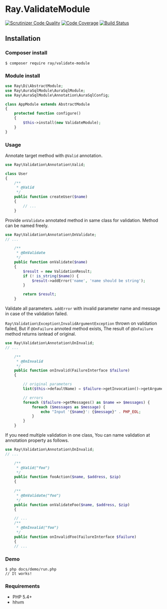 # Ray.ValidateModule

[![Scrutinizer Code Quality](https://scrutinizer-ci.com/g/ray-di/Ray.ValidateModule/badges/quality-score.png?b=develop)](https://scrutinizer-ci.com/g/ray-di/Ray.ValidateModule/?branch=develop)
[![Code Coverage](https://scrutinizer-ci.com/g/ray-di/Ray.ValidateModule/badges/coverage.png?b=develop)](https://scrutinizer-ci.com/g/ray-di/Ray.ValidateModule/?branch=develop)
[![Build Status](https://travis-ci.org/ray-di/Ray.ValidateModule.svg?branch=develop)](https://travis-ci.org/ray-di/Ray.ValidateModule)

## Installation

### Composer install

    $ composer require ray/validate-module
 
### Module install

```php
use Ray\Di\AbstractModule;
use Ray\AuraSqlModule\AuraSqlModule;
use Ray\AuraSqlModule\Annotation\AuraSqlConfig;

class AppModule extends AbstractModule
{
    protected function configure()
    {
        $this->install(new ValidateModule);
    }
}
```
### Usage

Annotate target method with `@Valid` annotation.

```php
use Ray\Validation\Annotation\Valid;

class User
{
    /**
     * @Valid
     */
    public function createUser($name)
    {
        // ...
    }
```

Provide `onValidate` annotated method in same class for validation. Method can be named freely.

```php
use Ray\Validation\Annotation\OnValidate;
// ...

    /**
     * @OnValidate
     */
    public function onValidate($name)
    {
        $result = new ValidationResult;
        if (! is_string($name)) {
            $result->addError('name', 'name should be string');
        }

        return $result;
    }
```
Validate all parameters.  `addError` with invalid parameter name and message in case of the validation failed.

`Ray\Validation\Exception\InvalidArgumentException` thrown on validation failed, But if `@OnFailure` annoted method exists, The result of `@OnFailure` method returns isntead of original. 

```php
use Ray\Validation\Annotation\OnInvalid;
// ...

    /**
     * @OnInvalid
     */
    public function onInvalid(FailureInterface $failure)
    {

        // original parameters
        list($this->defaultName) = $failure->getInvocation()->getArguments();

        // errors
        foreach ($failure->getMessages() as $name => $messages) {
            foreach ($messages as $message) {
                echo "Input '{$name}': {$message}" . PHP_EOL;
            }
        }
    }
```
If you need multiple validation in one class, You can name validation at annotation property as follows.

```php
use Ray\Validation\Annotation\OnInvalid;
// ...

    /**
     * @Valid("foo")
     */
    public function fooAction($name, $address, $zip)
    {
    
    /**
     * @OnValidate("foo")
     */
    public function onValidateFoo($name, $address, $zip)
    {

    // ...
    /**
     * @OnInvalid("foo")
     */
    public function onInvalidFoo(FailureInterface $failure)
    {
    // ...
```

### Demo

    $ php docs/demo/run.php
    // It works!

### Requirements

 * PHP 5.4+
 * hhvm

